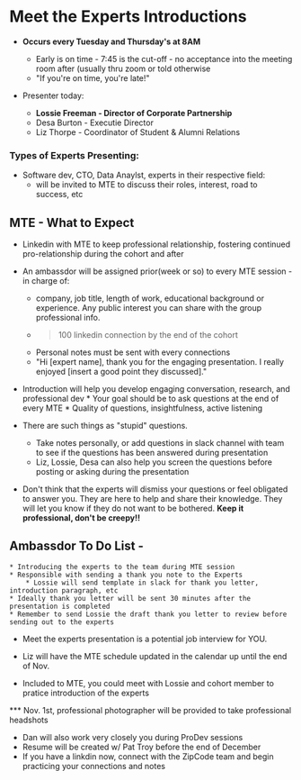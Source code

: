 # Meet the Experts Introductions

* **Occurs every Tuesday and Thursday's at 8AM**
	* Early is on time - 7:45 is the cut-off - no acceptance into the meeting room after (usually thru zoom or told otherwise
	* "If you're on time, you're late!"  

* Presenter today: 
	* **Lossie Freeman - Director of Corporate Partnership**
	* Desa Burton - Executie Director
	* Liz Thorpe - Coordinator of Student & Alumni Relations

### Types of Experts Presenting:

* Software dev, CTO, Data Anaylst, experts in their respective field:
	*  will be invited to MTE to discuss their roles, interest, road to success, etc


## MTE - What to Expect 
* Linkedin with MTE to keep professional relationship, fostering continued pro-relationship during the cohort and after
* An ambassdor will be assigned prior(week or so) to every MTE session - in charge of:
	* company, job title, length of work, educational background or experience. Any public interest you can share with the group professional info.  
	* >100 linkedin connection by the end of the cohort
	* Personal notes must be sent with every connections
	* "Hi [expert name], thank you for the engaging presentation. I really enjoyed [insert a good point they discussed]."  
* Introduction will help you develop engaging conversation, research, and professional dev
		* Your goal should be to ask questions at the end of every MTE 
		* Quality of questions, insightfulness, active listening
		
* There are such things as "stupid" questions. 
	* Take notes personally, or add questions in slack channel with team to see if the questions has been answered during presentation
	* Liz, Lossie, Desa can also help you screen the questions before posting or asking during the presentation

* Don't think that the experts will dismiss your questions or feel obligated to answer you. They are here to help and share their knowledge. They will let you know if they do not want to be bothered. **Keep it professional, don't be creepy!!** 

## **Ambassdor To Do List** -
	* Introducing the experts to the team during MTE session 
	* Responsible with sending a thank you note to the Experts
		* Lossie will send template in slack for thank you letter, introduction paragraph, etc
	* Ideally thank you letter will be sent 30 minutes after the presentation is completed 
	* Remember to send Lossie the draft thank you letter to review before sending out to the experts

* Meet the experts presentation is a potential job interview for YOU. 

* Liz will have the MTE schedule updated in the calendar up until the end of Nov. 

* Included to MTE, you could meet with Lossie and cohort member to pratice introduction of the experts

*** Nov. 1st, professional photographer will be provided to take professional headshots

* Dan will also work very closely you during ProDev sessions 
* Resume will be created w/ Pat Troy before the end of December
* If you have a linkdin now, connect with the ZipCode team and begin practicing your connections and notes

 